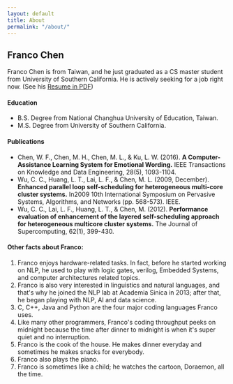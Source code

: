 ```yaml
---
layout: default
title: About
permalink: "/about/"
---
```

## Franco Chen  
Franco Chen is from Taiwan, and he just graduated as a CS master student from University of Southern California. He is actively seeking for a job right now. (See his [Resume in PDF](../data/MingLungChen+USC.pdf))  

#### Education
- B.S. Degree from National Changhua University of Education, Taiwan.
- M.S. Degree from University of Southern California.  

#### Publications
- Chen, W. F., Chen, M. H., Chen, M. L., & Ku, L. W. (2016). **A Computer-Assistance Learning System for Emotional Wording.** IEEE Transactions on Knowledge and Data Engineering, 28(5), 1093-1104.
- Wu, C. C., Huang, L. T., Lai, L. F., & Chen, M. L. (2009, December). **Enhanced parallel loop self-scheduling for heterogeneous multi-core cluster systems.** In2009 10th International Symposium on Pervasive Systems, Algorithms, and Networks (pp. 568-573). IEEE.
- Wu, C. C., Lai, L. F., Huang, L. T., & Chen, M. (2012). **Performance evaluation of enhancement of the layered self-scheduling approach for heterogeneous multicore cluster systems.** The Journal of Supercomputing, 62(1), 399-430.

#### Other facts about Franco:  
1. Franco enjoys hardware-related tasks. In fact, before he started working on NLP, he used to play with logic gates, verilog, Embedded Systems, and computer architectures related topics. 
2. Franco is also very interested in linguistics and natural languages, and that's why he joined the NLP lab at Academia Sinica in 2013; after that, he began playing with NLP, AI and data science.
3. C, C++, Java and Python are the four major coding languages Franco uses. 
4. Like many other programmers, Franco's coding throughput peeks on midnight because the time after dinner to midnight is when it's super quiet and no interruption.
5. Franco is the cook of the house. He makes dinner everyday and sometimes he makes snacks for everybody.
6. Franco also plays the piano.
7. Franco is sometimes like a child; he watches the cartoon, Doraemon, all the time.

<!--
This is the base Jekyll theme. You can find out more info about customizing your Jekyll theme, as well as basic Jekyll usage documentation at [jekyllrb.com](http://jekyllrb.com/)

You can find the source code for the Jekyll new theme at:
{% include icon-github.html username="jekyll" %} /
[minima](https://github.com/jekyll/minima)

You can find the source code for Jekyll at
{% include icon-github.html username="jekyll" %} /
[jekyll](https://github.com/jekyll/jekyll)
-->